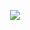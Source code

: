<p align="center">
  <img src="https://user-images.githubusercontent.com/48456867/221755995-415e82f1-8e55-4c58-97c4-a5d3f578cbf1.jpg">
</p>
